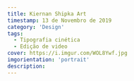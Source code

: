 ```yaml
---
title: Kiernan Shipka Art
timestamp: 13 de Novembro de 2019
category: 'Design'
tags:
  - Tipografia cinética
  - Edição de video
cover: https://i.imgur.com/WOL8Ywf.jpg
imgorientation: 'portrait'
description:
---
```

